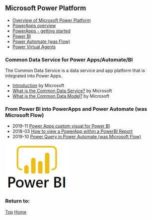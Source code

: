 ## Microsoft Power Platform
- [Overview of Microsoft Power Platform](https://powerplatform.microsoft.com/en-gb/)
- [PowerApps overview](https://powerapps.microsoft.com/en-us/)
- [PowerApps - getting started](https://azure.microsoft.com/en-gb/products/powerapps/)
- [Power BI](https://powerbi.microsoft.com/)
- [Power Automate (was Flow)](https://flow.microsoft.com/en-us/)
- [Power Virtual Agents](https://powervirtualagents.microsoft.com/en-us/)


### Common Data Service for Power Apps/Automate/BI

  The Common Data Service is a data service and app platform that is integrated into Power Apps.
  - [Introduction](https://powerapps.microsoft.com/en-us/common-data-service/) by Microsoft
  - [What is the Common Data Service?](https://docs.microsoft.com/en-us/powerapps/maker/common-data-service/data-platform-intro) by Microsoft
  - [What is the Common Data Model?](https://powerplatform.microsoft.com/en-us/common-data-model/) by Microsoft


### From Power BI into PowerApps and Power Automate (was Microsoft Flow)

  - 2019-11 [Power Apps custom visual for Power BI](https://docs.microsoft.com/en-gb/powerapps/maker/canvas-apps/powerapps-custom-visual)
  - 2018-03 [How to view a PowerApp within a PowerBI Report](https://docs.microsoft.com/en-gb/powerapps/maker/canvas-apps/embed-powerapps-powerbi)
  - 2019-10 [Power Query in Power Automate (was Microsoft Flow)](https://hatfullofdata.blog/power-query-in-microsoft-flow-1/)



[![Microsoft Power BI main page](images/power-bi-logo.png "click image to follow link")](https://powerbi.microsoft.com/en-us/)

### Return to: 
[Top](#power-platform)  [Home](https://beyondpowerbi.com/)
